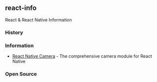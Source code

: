 ## react-info
React &amp; React Native Information


### History


### Information
- [React Native Camera](https://react-native-community.github.io/react-native-camera/) - The comprehensive camera module for React Native


### Open Source

